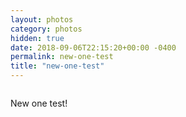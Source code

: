 ```yaml
---
layout: photos
category: photos
hidden: true
date: 2018-09-06T22:15:20+00:00 -0400
permalink: new-one-test
title: "new-one-test"
---
```



<img src="http://theonlysiteever.com/assets/2018-09-06-221518-image._c926.jpg" alt="">

New one test!
